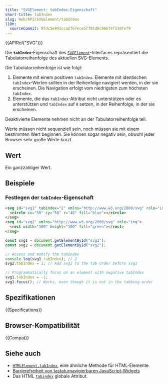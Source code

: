 ```yaml
---
title: "SVGElement: tabIndex-Eigenschaft"
short-title: tabIndex
slug: Web/API/SVGElement/tabIndex
l10n:
  sourceCommit: 97dc5e941cca2f67ece5ff91d0c96674f210fef9
---
```


{{APIRef("SVG")}}

Die **`tabIndex`**-Eigenschaft des [`SVGElement`](/de/docs/Web/API/SVGElement)-Interfaces repräsentiert die Tabulatorreihenfolge des aktuellen SVG-Elements.

Die Tabulatorreihenfolge ist wie folgt:

1. Elemente mit einem positiven `tabIndex`. Elemente mit identischen
   `tabIndex`-Werten sollten in der Reihenfolge navigiert werden, in der sie erscheinen. Die Navigation
   erfolgt vom niedrigsten zum höchsten `tabIndex`.
2. Elemente, die das `tabIndex`-Attribut nicht unterstützen oder es unterstützen und
   `tabIndex` auf `0` setzen, in der Reihenfolge, in der sie erscheinen.

Deaktivierte Elemente nehmen nicht an der Tabulatorreihenfolge teil.

Werte müssen nicht sequenziell sein, noch müssen sie mit einem bestimmten Wert beginnen. Sie
können sogar negativ sein, obwohl jeder Browser sehr große Werte kürzt.

## Wert

Ein ganzzahliger Wert.

## Beispiele

### Festlegen der `tabIndex`-Eigenschaft

```html
<svg id="svg1" tabindex="2" xmlns="http://www.w3.org/2000/svg" role="img">
  <circle cx="50" cy="50" r="40" fill="blue"></circle>
</svg>
<svg id="svg2" xmlns="http://www.w3.org/2000/svg" role="img">
  <rect width="100" height="100" fill="green"></rect>
</svg>
```

```js
const svg1 = document.getElementById("svg1");
const svg2 = document.getElementById("svg2");

// Access and modify the tabIndex
console.log(svg1.tabIndex); // 2
svg2.tabIndex = 1; // Add svg2 to the tab order before svg1

// Programmatically focus on an element with negative tabIndex
svg1.tabIndex = -1;
svg1.focus(); // Works, even though it is not in the tabbing order
```

## Spezifikationen

{{Specifications}}

## Browser-Kompatibilität

{{Compat}}

## Siehe auch

- [`HTMLElement.tabIndex`](/de/docs/Web/API/HTMLElement/tabIndex), eine ähnliche Methode für HTML-Elemente.
- [Barrierefreiheit von tastaturnavigierbaren JavaScript-Widgets](/de/docs/Web/Accessibility/Keyboard-navigable_JavaScript_widgets)
- Das HTML
  [`tabindex`](/de/docs/Web/HTML/Global_attributes/tabindex)
  globale Attribut.
